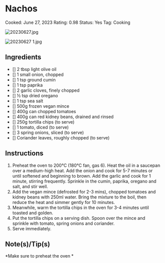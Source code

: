 # Nachos

Cooked: June 27, 2023
Rating: 0.98
Status: Yes
Tag: Cooking

![20230627.jpg](20230627.jpg)

![20230627 1.jpg](20230627_1.jpg)
## Ingredients
 - [] 2 tbsp light olive oil
 - [] 1 small onion, chopped
 - [] 1 tsp ground cumin
 - [] 1 tsp paprika
 - [] 2 garlic cloves, finely chopped
 - [] ½ tsp dried oregano
 - [] 1 tsp sea salt
 - [] 500g frozen vegan mince
 - [] 400g can chopped tomatoes
 - [] 400g can red kidney beans, drained and rinsed
 - [] 250g tortilla chips (to serve)
 - [] 1 tomato, diced (to serve)
 - [] 3 spring onions, sliced (to serve)
 - [] Coriander leaves, roughly chopped (to serve)
## Instructions
 1. Preheat the oven to 200°C (180°C fan, gas 6). Heat the oil in a saucepan over a medium-high heat. Add the onion and cook for 5-7 minutes or until softened and beginning to brown. Add the garlic and cook for 1 minute, stirring frequently. Sprinkle in the cumin, paprika, oregano and salt, and stir well.
 2. Add the vegan mince (defrosted for 2-3 mins), chopped tomatoes and kidney beans with 250ml water. Bring the mixture to the boil, then reduce the heat and simmer gently for 10 minutes.
 3. Meanwhile, warm the tortilla chips in the oven for 3-4 minutes until toasted and golden.
 4. Put the tortilla chips on a serving dish.  Spoon over the mince and sprinkle with tomato, spring onions and coriander.
 5. Serve immediately.
## Note(s)/Tip(s)
*Make sure to preheat the oven *